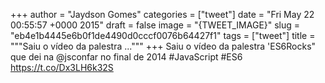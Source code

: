 
+++
author = "Jaydson Gomes"
categories = ["tweet"]
date = "Fri May 22 00:55:57 +0000 2015"
draft = false
image = "{TWEET_IMAGE}"
slug = "eb4e1b4445e6b0f1de4490d0cccf0076b64427f1"
tags = ["tweet"]
title = """Saiu o vídeo da palestra ..."""
+++
Saiu o vídeo da palestra 'ES6Rocks" que dei na @jsconfar no final de 2014 #JavaScript #ES6 https://t.co/Dx3LH6k32S
